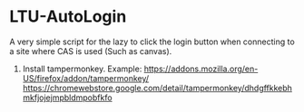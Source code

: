 # LTU-AutoLogin
A very simple script for the lazy to click the login button when connecting to a site where CAS is used (Such as canvas).

1. Install tampermonkey. Example:
  https://addons.mozilla.org/en-US/firefox/addon/tampermonkey/
  https://chromewebstore.google.com/detail/tampermonkey/dhdgffkkebhmkfjojejmpbldmpobfkfo
   
